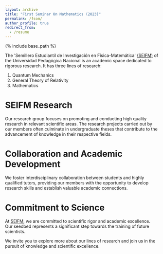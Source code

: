 ```yaml
---
layout: archive
title: "First Seminar On Mathematics (2023)"
permalink: /fsom/
author_profile: true
redirect_from:
  - /resume
---
```


{% include base_path %}

The 'Semillero Estudiantil de Investigación en Física-Matemática' [(SEIFM)](https://www.instagram.com/seinfismat/) of the Universidad Pedagógica Nacional is an academic space dedicated to rigorous research. It has three lines of research:
1. Quantum Mechanics
1. General Theory of Relativity 
1. Mathematics

SEIFM Research
======
Our research group focuses on promoting and conducting high quality research in relevant scientific areas. The research projects carried out by our members often culminate in undergraduate theses that contribute to the advancement of knowledge in their respective fields.

Collaboration and Academic Development
======
We foster interdisciplinary collaboration between students and highly qualified tutors, providing our members with the opportunity to develop research skills and establish valuable academic connections.

Commitment to Science
======
At [SEIFM](https://www.instagram.com/seinfismat/), we are committed to scientific rigor and academic excellence. Our seedbed represents a significant step towards the training of future scientists.

We invite you to explore more about our lines of research and join us in the pursuit of knowledge and scientific excellence.